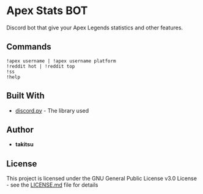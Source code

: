 # Apex Stats BOT

Discord bot that give your Apex Legends statistics and other features.

## Commands

```
!apex username | !apex username platform
!reddit hot | !reddit top
!ss
!help
```

## Built With

* [discord.py](https://discordpy.readthedocs.io/en/latest/index.html) - The library used

## Author

* **takitsu** 

## License

This project is licensed under the GNU General Public License v3.0 License - see the [LICENSE.md](LICENSE.md) file for details
